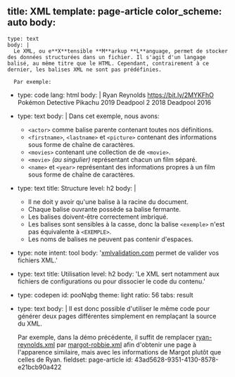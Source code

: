 title: XML
template: page-article
color_scheme: auto
body:
  -
    type: text
    body: |
      Le XML, ou e**X**tensible **M**arkup **L**anguage, permet de stocker des données structurées dans un fichier. Il s'agit d'un langage balisé, au même titre que le HTML. Cependant, contrairement à ce dernier, les balises XML ne sont pas prédéfinies. 
      
      Par exemple:
  -
    type: code
    lang: html
    body: |
      <actor>
        <firstname>Ryan</firstname>
        <lastname>Reynolds</lastname>
        <picture>https://bit.ly/2MYKFhO</picture>
        <movies>
          <movie>
            <name>Pokémon Detective Pikachu</name>
            <year>2019</year>
          </movie>
          <movie>
            <name>Deadpool 2</name>
            <year>2018</year>
          </movie>
          <movie>
            <name>Deadpool</name>
            <year>2016</year>
          </movie>
        </movies>
      </actor>
  -
    type: text
    body: |
      Dans cet exemple, nous avons:
      
      - `<actor>` comme balise parente contenant toutes nos&nbsp;définitions.
      - `<firstname>`, `<lastname>` et `<picture>` contenant des informations sous forme de chaîne de&nbsp;caractères.
      - `<movies>` contenant une collection de&nbsp;de `<movie>`.
      - `<movie>` _(au singulier)_ représentant chacun un film&nbsp;séparé.
      - `<name>` et `<year>` représentant des informations propres à un&nbsp;film sous forme de chaîne de&nbsp;caractères.
  -
    type: text
    title: Structure
    level: h2
    body: |
      - Il ne doit y avoir qu'une balise à la racine du&nbsp;document.
      - Chaque balise ouvrante possède sa balise&nbsp;fermante.
      - Les balises doivent-être correctement&nbsp;imbriqué.
      - Les balises sont sensibles à la casse, donc la balise `<exemple>` n'est pas équivalente à&nbsp;`<EXEMPLE>`.
      - Les noms de balises ne peuvent pas contenir&nbsp;d'espaces.
  -
    type: note
    intent: tool
    body: '[xmlvalidation.com](https://www.xmlvalidation.com/) permet de valider vos fichiers XML.'
  -
    type: text
    title: Utilisation
    level: h2
    body: 'Le XML sert notamment aux fichiers de configurations ou pour dissocier le code du&nbsp;contenu.'
  -
    type: codepen
    id: pooNqbg
    theme: light
    ratio: 56
    tabs: result
  -
    type: text
    body: |
      Il est donc possible d'utiliser le même code pour générer deux pages différentes simplement en remplaçant la source du&nbsp;XML.
      
      Par exemple, dans la démo précédente, il suffit de remplacer
      [ryan-reynolds.xml](https://i.smnarnold.com/exercices/xml/ryan-reynolds.xml)
      par
      [margot-robbie.xml](https://i.smnarnold.com/exercices/xml/margot-robbie.xml)
      afin d'obtenir une page à l'apparence similaire, mais avec les informations de Margot plutôt que celles de&nbsp;Ryan.
fieldset: page-article
id: 43ad5628-9351-4130-8578-e21bcb90a422
